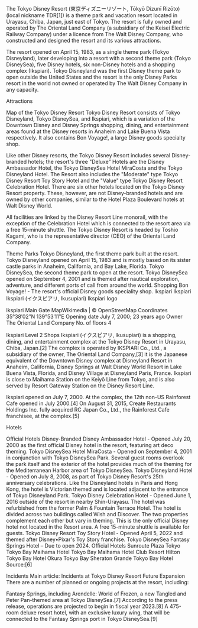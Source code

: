 The Tokyo Disney Resort (東京ディズニーリゾート, Tōkyō Dizunī Rizōto) (local nickname TDR[1]) is a theme park and vacation resort located in Urayasu, Chiba, Japan, just east of Tokyo. The resort is fully owned and operated by The Oriental Land Company (a subsidiary of the Keisei Electric Railway Company) under a licence from The Walt Disney Company, who constructed and designed the resort and its various attractions.

The resort opened on April 15, 1983, as a single theme park (Tokyo Disneyland), later developing into a resort with a second theme park (Tokyo DisneySea), five Disney hotels, six non-Disney hotels and a shopping complex (Ikspiari). Tokyo Disneyland was the first Disney theme park to open outside the United States and the resort is the only Disney Parks resort in the world not owned or operated by The Walt Disney Company in any capacity.

Attractions

Map of the Tokyo Disney Resort
Tokyo Disney Resort consists of Tokyo Disneyland, Tokyo DisneySea, and Ikspiari, which is a variation of the Downtown Disney and Disney Springs shopping, dining, and entertainment areas found at the Disney resorts in Anaheim and Lake Buena Vista respectively. It also contains Bon Voyage!, a large Disney goods specialty shop.

Like other Disney resorts, the Tokyo Disney Resort includes several Disney-branded hotels; the resort's three "Deluxe" Hotels are the Disney Ambassador Hotel, the Tokyo DisneySea Hotel MiraCosta and the Tokyo Disneyland Hotel. The Resort also includes the "Moderate" type Tokyo Disney Resort Toy Story Hotel and the "Value" type Tokyo Disney Resort Celebration Hotel. There are six other hotels located on the Tokyo Disney Resort property. These, however, are not Disney-branded hotels and are owned by other companies, similar to the Hotel Plaza Boulevard hotels at Walt Disney World.

All facilities are linked by the Disney Resort Line monorail, with the exception of the Celebration Hotel which is connected to the resort area via a free 15-minute shuttle. The Tokyo Disney Resort is headed by Toshio Kagami, who is the representative director (CEO) of the Oriental Land Company.

Theme Parks
Tokyo Disneyland, the first theme park built at the resort. Tokyo Disneyland opened on April 15, 1983 and is mostly based on its sister castle parks in Anaheim, California, and Bay Lake, Florida.
Tokyo DisneySea, the second theme park to open at the resort. Tokyo DisneySea opened on September 4, 2001 and is themed after nautical exploration, adventure, and different ports of call from around the world.
Shopping
Bon Voyage! - The resort's official Disney goods speciality shop.
Ikspiari
Ikspiari
Ikspiari (イクスピアリ, Ikusupiari)
Ikspiari logo

Ikspiari Main Gate
MapWikimedia | © OpenStreetMap
Coordinates	35°38′02″N 139°53′11″E
Opening date	July 7, 2000; 23 years ago
Owner	The Oriental Land Company
No. of floors	4

Ikspiari Level 2 Shops
Ikspiari (イクスピアリ, Ikusupiari) is a shopping, dining, and entertainment complex at the Tokyo Disney Resort in Urayasu, Chiba, Japan.[2] The complex is operated by IKSPIARI Co., Ltd., a subsidiary of the owner, The Oriental Land Company,[3] it is the Japanese equivalent of the Downtown Disney complex at Disneyland Resort in Anaheim, California, Disney Springs at Walt Disney World Resort in Lake Buena Vista, Florida, and Disney Village at Disneyland Paris, France. Ikspiari is close to Maihama Station on the Keiyō Line from Tokyo, and is also served by Resort Gateway Station on the Disney Resort Line.

Ikspiari opened on July 7, 2000. At the complex, the 12th non-US Rainforest Cafe opened in July 2000.[4] On August 31, 2015, Create Restaurants Holdings Inc. fully acquired RC Japan Co., Ltd., the Rainforest Cafe franchisee, at the complex.[5]

Hotels

Official Hotels
Disney-Branded
Disney Ambassador Hotel - Opened July 20, 2000 as the first official Disney hotel in the resort, featuring art deco theming.
Tokyo DisneySea Hotel MiraCosta - Opened on September 4, 2001 in conjunction with Tokyo DisneySea Park. Several guest rooms overlook the park itself and the exterior of the hotel provides much of the theming for the Mediterranean Harbor area of Tokyo DisneySea.
Tokyo Disneyland Hotel - Opened on July 8, 2008, as part of Tokyo Disney Resort's 25th anniversary celebrations. Like the Disneyland hotels in Paris and Hong Kong, the hotel is Victorian themed and is located adjacent to the entrance of Tokyo Disneyland Park.
Tokyo Disney Celebration Hotel - Opened June 1, 2016 outside of the resort in nearby Shin-Urayasu. The hotel was refurbished from the former Palm & Fountain Terrace Hotel. The hotel is divided across two buildings called Wish and Discover. The two properties complement each other but vary in theming. This is the only official Disney hotel not located in the Resort area. A free 15-minute shuttle is available for guests.
Tokyo Disney Resort Toy Story Hotel - Opened April 5, 2022 and themed after Disney•Pixar's Toy Story franchise.
Tokyo DisneySea Fantasy Springs Hotel – Due to open 2024.
Official Hotels
Sunroute Plaza Tokyo
Tokyo Bay Maihama Hotel
Tokyo Bay Maihama Hotel Club Resort
Hilton Tokyo Bay
Hotel Okura Tokyo Bay
Sheraton Grande Tokyo Bay Hotel
Source:[6]

Incidents
Main article: Incidents at Tokyo Disney Resort
Future Expansion
There are a number of planned or ongoing projects at the resort, including:

Fantasy Springs, including Arendelle: World of Frozen, a new Tangled and Peter Pan-themed area at Tokyo DisneySea.[7] According to the press release, operations are projected to begin in fiscal year 2023.[8]
A 475-room deluxe resort hotel, with an exclusive luxury wing, that will be connected to the Fantasy Springs port in Tokyo DisneySea.[9]